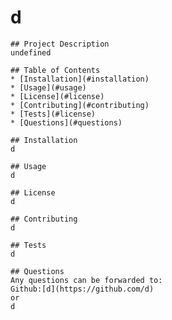 # d

    ## Project Description
    undefined

    ## Table of Contents
    * [Installation](#installation) 
    * [Usage](#usage) 
    * [License](#license)
    * [Contributing](#contributing)
    * [Tests](#license)
    * [Questions](#questions)
    
    ## Installation
    d

    ## Usage
    d

    ## License
    d

    ## Contributing
    d

    ## Tests
    d

    ## Questions
    Any questions can be forwarded to:
    Github:[d](https://github.com/d)
    or 
    d